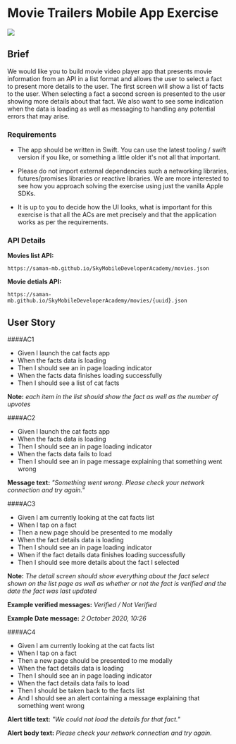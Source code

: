 
# Movie Trailers Mobile App Exercise

![](https://www.latestfreestuff.co.uk/wp-content/uploads/2017/04/Free-Sky-Movie-Worth-£13.99.png)

## Brief

We would like you to build movie video player app that presents movie information from an API in a list format and allows the user to select a fact to present more details to the user. The first screen will show a list of facts to the user. When selecting a fact a second screen is presented to the user showing more details about that fact. We also want to see some indication when the data is loading as well as messaging to handling any potential errors that may arise.

### Requirements 

- The app should be written in Swift. You can use the latest tooling / swift version if you like, or something a little older it's not all that important.

- Please do not import external dependencies such a networking libraries, futures/promises libraries or reactive libraries. We are more interested to see how you approach solving the exercise using just the vanilla Apple SDKs.

- It is up to you to decide how the UI looks, what is important for this exercise is that all the ACs are met precisely and that the application works as per the requirements.


### API Details

**Movies list API:**

`https://saman-mb.github.io/SkyMobileDeveloperAcademy/movies.json`

**Movie detials API:**

`https://saman-mb.github.io/SkyMobileDeveloperAcademy/movies/{uuid}.json`

<div style="page-break-after: always;"></div>

## User Story

####AC1
- Given I launch the cat facts app
- When the facts data is loading
- Then I should see an in page loading indicator
- When the facts data finishes loading successfully
- Then I should see a list of cat facts

**Note:** *each item in the list should show the fact as well as the number of upvotes*

####AC2
- Given I launch the cat facts app
- When the facts data is loading
- Then I should see an in page loading indicator
- When the facts data fails to load
- Then I should see an in page message explaining that something went wrong

**Message text:** *"Something went wrong. Please check your network connection and try again."*

####AC3
- Given I am currently looking at the cat facts list
- When I tap on a fact
- Then a new page should be presented to me modally
- When the fact details data is loading
- Then I should see an in page loading indicator
- When if the fact details data finishes loading successfully
- Then I should see more details about the fact I selected

**Note:** *The detail screen should show everything about the fact select shown on the list page as well as whether or not the fact is verified and the date the fact was last updated*

**Example verified messages:** *Verified / Not Verified*

**Example Date message:** *2 October 2020, 10:26*

<div style="page-break-after: always;"></div>

####AC4
- Given I am currently looking at the cat facts list
- When I tap on a fact
- Then a new page should be presented to me modally
- When the fact details data is loading
- Then I should see an in page loading indicator
- When the fact details data fails to load
- Then I should be taken back to the facts list
- And I should see an alert containing a message explaining that something went wrong

**Alert title text:** *"We could not load the details for that fact."*

**Alert body text:** *Please check your network connection and try again.*
